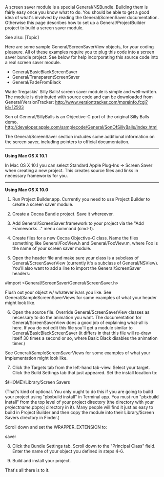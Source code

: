 A screen saver module is a special General/NSBundle. Building them is fairly easy once you know what to do. You should be able to get a good idea of what's involved by reading the General/ScreenSaver documentation. Otherwise this page describes how to set up a General/ProjectBuilder project to build a screen saver module. 

See also:
[Topic]

Here are some sample General/ScreenSaverView objects, for your coding pleasure. All of these examples require you to plug this code into a screen saver bundle project. See below for help incorporating this source code into a real screen saver module.


* General/BasicBlackScreenSaver
* General/TransparentScreenSaver
* General/FadeFromBlack


Wade Tregaskis' Silly Balls! screen saver module is simple and well-written. The module is distributed with source code and can be downloaded from General/VersionTracker: http://www.versiontracker.com/moreinfo.fcgi?id=12503

Son of General/SillyBalls is an Objective-C port of the original Silly Balls demo. 
http://developer.apple.com/samplecode/General/SonOfSillyBalls/index.html

The General/ScreenSaver section includes some additional information on the screen saver, including pointers to official documentation.

----

**Using Mac OS X 10.1**

In Mac OS X 10.1 you can select Standard Apple Plug-Ins -> Screen Saver when creating a new project. This creates source files and links in necessary frameworks for you. 

----

**Using Mac OS X 10.0**

1) Run Project Builder.app. Currently you need to use Project Builder to create a screen saver module.
 
2) Create a Cocoa Bundle project. Save it whereever.

3) Add General/ScreenSaver.framework to your project via the "Add Frameworks..." menu command (cmd-f).

4) Create files for a new Cocoa Objective-C class. Name the files something like General/FooView.h and General/FooView.m, where Foo is the name of your screen saver module.

5) Open the header file and make sure your class is a subclass of General/ScreenSaverView (currently it's a subclass of General/NSView). You'll also want to add a line to import the General/ScreenSaver headers:

    
#import <General/ScreenSaver/General/ScreenSaver.h>


Flush out your object w/ whatever ivars you like. See General/SampleScreenSaverViews for some examples of what your header might look like.

6) Open the source file. Override General/ScreenSaverView classes as necessary to do the animation you want. The documentation for General/ScreenSaverView does a good job of explaining what-all is here. If you do not edit this file you'll get a module similar to General/BasicBlackScreenSaver (it differs in that this file will re-draw itself 30 times a second or so, where Basic Black disables the animation timer.)

See General/SampleScreenSaverViews for some examples of what your implementation might look like.

7) Click the Targets tab from the left-hand tab-view. Select your target. Click the Build Settings tab that just appeared. Set the install location to:

    
$(HOME)/Library/Screen Savers


(That's kind of optional. You only ought to do this if you are going to build your project using "pbxbuild install" in Terminal app. You must run "pbxbuild install" from the top level of your project directory (the directory with your *projectname*.pbproj directory in it). Many people will find it just as easy to build in Project Builder and then copy the module into their Library/Screen Savers directory in Finder.)

Scroll down and set the WRAPPER_EXTENSION to:

    
saver


8) Click the Bundle Settings tab. Scroll down to the "Principal Class" field. Enter the name of your object you defined in steps 4-6.

9) Build and install your project. 

That's all there is to it.